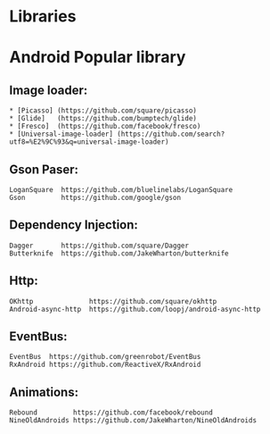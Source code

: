# Libraries
Android Popular library
========================

 Image loader:
 ------------
    * [Picasso] (https://github.com/square/picasso)
    * [Glide]   (https://github.com/bumptech/glide)
    * [Fresco]  (https://github.com/facebook/fresco)
    * [Universal-image-loader] (https://github.com/search?utf8=%E2%9C%93&q=universal-image-loader)
 
 Gson Paser:
 -----------
    LoganSquare  https://github.com/bluelinelabs/LoganSquare
    Gson         https://github.com/google/gson
 
 Dependency Injection:
 ----------------------
    Dagger       https://github.com/square/Dagger
    Butterknife  https://github.com/JakeWharton/butterknife
 
 Http:
 -----
    OKhttp              https://github.com/square/okhttp
    Android-async-http  https://github.com/loopj/android-async-http
 
 EventBus:
 ---------
    EventBus  https://github.com/greenrobot/EventBus
    RxAndroid https://github.com/ReactiveX/RxAndroid
 
 Animations:
 -----------
    Rebound         https://github.com/facebook/rebound
    NineOldAndroids https://github.com/JakeWharton/NineOldAndroids
